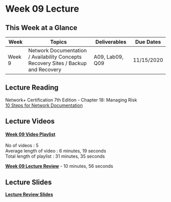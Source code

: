 # Week 09 Lecture

## This Week at a Glance

| Week | Topics |  Deliverables | Due Dates |
| --- | --- | --- | --- |
| Week 9 | Network Documentation / Availability Concepts <br> Recovery Sites / Backup and Recovery | A09, Lab09, Q09 | 11/15/2020 |

## Lecture Reading

Network+ Certification 7th Edition - Chapter 18: Managing Risk <br>
[10 Steps for Network Documentation](https://searchitchannel.techtarget.com/feature/Channel-Checklist-10-steps-for-network-documentation)

## Lecture Videos

#### [Week 09 Video Playlist](https://www.youtube.com/playlist?list=PLuUSWzFVaPptTOAl1BGI-LGaTMl0ZCJba) <br>
No of videos : 5 <br>
Average length of video : 6 minutes, 19 seconds<br>
Total length of playlist : 31 minutes, 35 seconds<br>

**[Week 09 Lecture Review](https://uri.techsmithrelay.com/Li5H)** - 10 minutes, 56 seconds


## Lecture Slides

**[Lecture Review Slides](week09-lecture-notes.pdf)**
